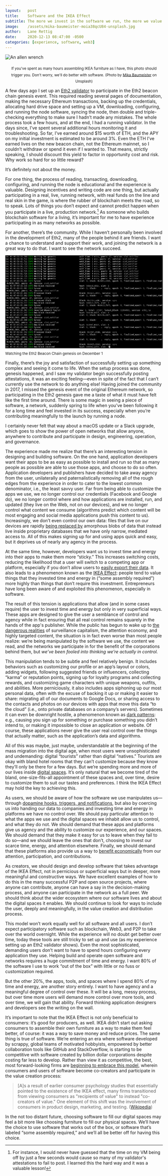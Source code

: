 ```yaml
---
layout:   post
title:    Software and the IKEA Effect
subtitle: The more we invest in the software we run, the more we value it. As users and as developers, let's make sure we're investing in the right things.
image:    /assets/mika-baumeister-moia38qcU84-unsplash.jpg
author:   Lane Rettig
date:     2020-12-13 08:47:00 -0500
categories: [experience, software, web3]
---
```

![An allen wrench]({{page.image}})

<p style="text-align: center"><sub>If you've spent as many hours assembling IKEA furniture as I have, this photo should trigger you. Don't worry, we'll do better with software. (Photo by <a href="https://unsplash.com/@mbaumi?utm_source=unsplash&amp;utm_medium=referral&amp;utm_content=creditCopyText">Mika Baumeister</a> on Unsplash)</sub></p>

A few days ago I set up an [Eth2 validator](https://ethereum.org/en/eth2/staking/) to participate in the Eth2 beacon chain genesis event. This required reading several pages of documentation, making the necessary Ethereum transactions, backing up the credentials, allocating hard drive space and setting up a VM, downloading, configuring, and running the node software, syncing the node, then double and triple-checking everything to make sure I hadn’t made any mistakes. The whole process took a few hours, and at the end, I had a running validator. In the days since, I’ve spent several additional hours monitoring it and troubleshooting. So far, I’ve earned around $15 worth of ETH, and the APY on my initial investment is estimated to be around 3%. Even the ETH I’ve earned lives on the new beacon chain, not the Ethereum mainnet, so I couldn’t withdraw or spend it even if I wanted to. That means, strictly speaking, I should discount this yield to factor in opportunity cost and risk. Why work so hard for so little reward?

It’s definitely not about the money.

For one thing, the process of reading, transacting, downloading, configuring, and running the node is educational and the experience is valuable. Designing incentives and writing code are one thing, but actually participating in a real, live, running network, with real funds on the line and real skin in the game, is where the rubber of blockchain meets the road, so to speak. Lots of things you don’t expect and cannot predict happen when you participate in a live, production network.[^1] As someone who builds blockchain software for a living, it’s important for me to have experience participating in as many networks as possible.

For another, there’s the community. While I haven’t personally been involved in the development of Eth2, many of the people behind it are friends. I want a chance to understand and support their work, and joining the network is a great way to do that. I want to see the network succeed.

![The logfile from an eth2 client](/assets/validator.png)
<sub>Watching the Eth2 Beacon Chain genesis on December 1</sub>

Finally, there’s the joy and satisfaction of successfully setting up something complex and seeing it come to life. When the setup process was done, genesis happened, and I saw my validator begin successfully posting attestations, it was an exciting feeling—even in spite of the fact that I can’t currently use the network to do anything else! Having joined the community in 2017, I missed the genesis event of the original Ethereum network, so participating in the Eth2 genesis gave me a taste of what it must have felt like the first time around. There is some magic in seeing a piece of software, a network, suddenly spring to life when you’ve been following it for a long time and feel invested in its success, especially when you’re contributing meaningfully to the launch by running a node.

I certainly never felt that way about a macOS update or a Slack upgrade, which goes to show the power of open networks that allow anyone, anywhere to contribute and participate in design, engineering, operation, and governance.

The experience made me realize that there’s an interesting tension in designing and building software. On the one hand, application developers want their apps to be as easy as possible to install and run so that as many people as possible are able to use those apps, and choose to do so often. Application developers and publishers have decided to take away agency from the user, unilaterally and paternalistically removing all of the rough edges from the experience in order to cater to the lowest common denominator, i.e., the least savvy user. Far from being able to customize the apps we use, we no longer control our credentials (Facebook and Google do), we no longer control where and how applications are installed, run, and updated (they live on the Web, not on our devices), and we no longer control what content we consume (algorithms predict which content will be most engaging and social media applications push this content to us). Increasingly, we don’t even control our own data: files that live on our devices are rapidly [being replaced by](https://stackoverflow.com/questions/22449067/how-does-the-gdoc-format-work) amorphous blobs of data that instead live inside proprietary databases that we have only narrow, mediated access to. All of this makes signing up for and using apps quick and easy, but it deprives us of nearly any agency in the process.

At the same time, however, developers want us to invest time and energy into their apps to make them more “sticky.” This increases switching costs, reducing the likelihood that a user will switch to a competing app or platform, especially if you don’t allow users to [easily export their data](https://www.applescotch.com/data/sovereignty/2020/04/26/declaring-digital-independence.html). It also leads to a phenomenon known as the [IKEA Effect](https://en.wikipedia.org/wiki/IKEA_effect): people tend to value things that they invested time and energy in (“some assembly required”) more highly than things that don’t require this investment. Entrepreneurs have long been aware of and exploited this phenomenon, especially in software.

The result of this tension is applications that allow (and in some cases require) the user to invest time and energy but only in very superficial ways. These apps are designed to give the user a semblance of control and agency while in fact ensuring that all real control remains squarely in the hands of the app's publisher. While the public has begun to wake up to [the dangerous realities](https://g.co/kgs/PT4pGw) of surveillance capitalism, the attention economy, and highly targeted content, the situation is in fact even worse than most people realize: we’re being manipulated by the software we use, the content we read, and the networks we participate in for the benefit of the corporations behind them, but _we’ve been fooled into thinking we’re actually in control._

This manipulation tends to be subtle and feel relatively benign. It includes behaviors such as customizing our profile or an app’s layout or colors, adding widgets, following suggested friends or influencers, collecting “karma” or reputation points, signing up for loyalty programs and collecting rewards, and customizing game characters with unique weapons, outfits, and abilities. More perniciously, it also includes apps siphoning up our most personal data, often with the excuse of backing it up or making it easier to share: migrating all of our documents to Google Docs, or sharing access to the contacts and photos on our devices with apps that move this data “to the cloud” (i.e., onto private databases on a company’s servers). Sometimes it can even be downright hostile, a phenomenon known as [dark patterns](https://darkpatterns.org/): e.g., causing you sign up for something or purchase something you didn’t intend to, or making it impossible to close an application or website. Of course, these applications never give the user real control over the things that actually matter, such as the application’s data and algorithms.

All of this was maybe, just maybe, understandable at the beginning of the mass migration into the digital age, when most users were unsophisticated and undemanding: digital “tourists” rather than digital “natives.” Tourists are okay with bland hotel rooms that they can’t customize because they know they’ll only be there for a few days. But we’re spending more and more of our lives inside [digital spaces](https://www.etherean.org/blockchain/web3/software/2020/08/04/faster-horses-better-software.html#digital-spaces). It’s only natural that we become tired of the bland, one-size-fits-all appointment of these spaces and, over time, desire to customize them to suit our tastes and preferences. I think the IKEA Effect may hold the key to achieving this.

As users, we should be aware of how the software we use manipulates us—through [dopamine hooks, triggers, and notifications](https://www.theguardian.com/technology/2018/mar/04/has-dopamine-got-us-hooked-on-tech-facebook-apps-addiction), but also by coercing us into handing our data to companies and investing time and energy in platforms we have no control over. We should pay particular attention to what the apps we use and the digital spaces we inhabit allow us to control, and what they do not. We should demand that these apps and platforms give us agency and the ability to customize our experience, and our spaces. We should demand that they make it easy for us to leave when they fail to do so—and we should leave the ones that don’t, choosing to invest our scarce time, energy, and attention elsewhere. Finally, we should demand that these platforms also provide us a way to [benefit economically](https://www.aeaweb.org/articles?id=10.1257/pandp.20181003) from our attention, participation, and contributions.

As creators, we should design and develop software that takes advantage of the IKEA Effect, not in pernicious or superficial ways but in deeper, more meaningful and constructive ways. We have excellent examples of how to do this in the many successful P2P and open source projects, where anyone can contribute, anyone can have a say in the decision-making process, and anyone can participate in the network as a full peer. We should think about the wider ecosystem where our software lives and about the digital spaces it enables. We should continue to look for ways to include the user, deeply and meaningfully, in the value creation and distribution process.

This model won’t work equally well for all software and all users. I don’t expect participatory software such as blockchain, Web3, and P2P to take over the world overnight. While the experience will no doubt get better over time, today these tools are still tricky to set up and use (as my experience setting up an Eth2 validator shows). Even the most sophisticated, demanding users don’t want to have to spend hours configuring every application they use. Helping build and operate open software and networks requires a huge commitment of time and energy. I want 80% of the software I use to work “out of the box” with little or no fuss or customization required.

But the other 20%, the apps, tools, and spaces where I spend 80% of my time and energy, are another story entirely. I want to have agency and a meaningful degree of control over these. It will be a long, messy process, but over time more users will demand more control over more tools, and over time, we will gain that ability. Forward thinking application designers and developers see the writing on the wall.

It’s important to note that the IKEA Effect is not only beneficial to consumers: it’s good for producers, as well. IKEA didn’t start out asking consumers to assemble their own furniture as a way to make them feel better, of course: it was a way to save money and reduce prices. The same thing is true of software. We’re entering an era where software developed by scrappy, global teams of motivated hobbyists, empowered by better collaboration tools like GitHub and StackOverflow, is starting to be competitive with software created by billion dollar corporations despite costing far less to develop. Rather than view it as competitive, the best, most forward-looking firms are [beginning to embrace this model](https://opensource.microsoft.com/), wherein consumers and users of software become co-creators and participate in the value creation process:

> [A]s a result of earlier consumer psychology studies that essentially pointed to the existence of the IKEA effect, many firms transitioned from viewing consumers as "recipients of value" to instead "co-creators of value." One element of this shift was the involvement of consumers in product design, marketing, and testing. ([Wikipedia](https://en.wikipedia.org/wiki/IKEA_effect))

In the not too distant future, choosing software to fill our digital spaces may feel a bit more like choosing furniture to fill our physical spaces. We’ll have the choice to use software that works out of the box, or software that’s labeled “some assembly required,” and we’ll all be better off for having this choice.

[^1]: For instance, I would never have guessed that the time on my VM being off by just a few seconds would cause so many of my validator's attestations to fail to post. I learned this the hard way and it was a valuable lesson!
